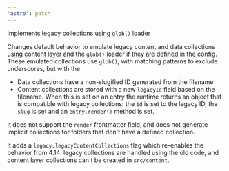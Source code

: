 ```yaml
---
'astro': patch
---
```


Implements legacy collections using `glob()` loader

Changes default behavior to emulate legacy content and data collections using content layer and the `glob()` loader if they are defined in the config. These emulated collections use `glob()`, with matching patterns to exclude underscores, but with the 

- Data collections have a non-slugified ID generated from the filename
- Content collections are stored with a new `legacyId` field based on the filename. When this is set on an entry the runtime returns an object that is compatible with legacy collections: the `id` is set to the legacy ID, the `slug` is set and an `entry.render()` method is set.

It does not support the `render` frontmatter field, and does not generate implicit collections for folders that don't have a defined collection.

It adds a `legacy.legacyContentCollections` flag which re-enables the behavior from 4.14: legacy collections are handled using the old code, and content layer collections can't be created in `src/content`.
